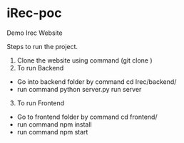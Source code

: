 # iRec-poc

Demo Irec Website

Steps to run the project.

1) Clone the website using command (git clone <repository http link>)
2) To run Backend
  * Go into backend folder by command cd Irec/backend/
  * run command python server.py run server
  
3) To run Frontend
  * Go to frontend folder by command cd frontend/
  * run command npm install
  * run command npm start
